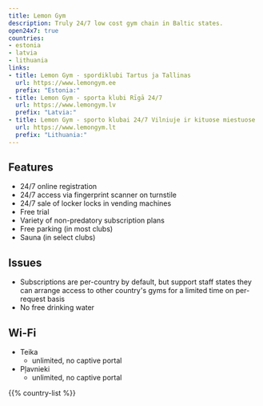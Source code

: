 ```yaml
---
title: Lemon Gym
description: Truly 24/7 low cost gym chain in Baltic states.
open24x7: true
countries:
- estonia
- latvia
- lithuania
links:
- title: Lemon Gym - spordiklubi Tartus ja Tallinas
  url: https://www.lemongym.ee
  prefix: "Estonia:"
- title: Lemon Gym - sporta klubi Rīgā 24/7
  url: https://www.lemongym.lv
  prefix: "Latvia:"
- title: Lemon Gym - sporto klubai 24/7 Vilniuje ir kituose miestuose
  url: https://www.lemongym.lt
  prefix: "Lithuania:"
---
```


## Features
- 24/7 online registration
- 24/7 access via fingerprint scanner on turnstile
- 24/7 sale of locker locks in vending machines
- Free trial
- Variety of non-predatory subscription plans
- Free parking (in most clubs)
- Sauna (in select clubs)

## Issues
- Subscriptions are per-country by default, but support staff states they can arrange access to other country's gyms for a limited time on per-request basis
- No free drinking water

## Wi-Fi
- Teika
    - unlimited, no captive portal
- Pļavnieki
    - unlimited, no captive portal

{{% country-list %}}

